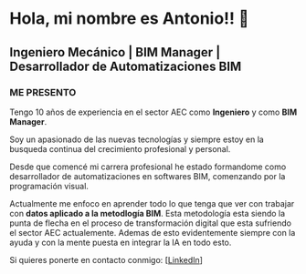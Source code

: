 # Hola, mi nombre es Antonio!! 👋

## Ingeniero Mecánico  |  BIM Manager  | Desarrollador de Automatizaciones BIM

### ME PRESENTO 

Tengo 10 años de experiencia en el sector AEC como **Ingeniero** y como **BIM Manager**. 

Soy un apasionado de las nuevas tecnologías y siempre estoy en la busqueda continua del crecimiento profesional y personal. 

Desde que comencé mi carrera profesional he estado formandome como desarrollador de automatizaciones en softwares BIM, comenzando por la programación visual. 

Actualmente me enfoco en aprender todo lo que tenga que ver con trabajar con **datos aplicado a la metodlogía BIM**. Esta metodología esta siendo la punta de flecha en el proceso de transformación digital que esta sufriendo el sector AEC actualemente. Ademas de esto evidentemente siempre con la ayuda y con la mente puesta en integrar la IA en todo esto.

Si quieres ponerte en contacto conmigo: [[LinkedIn](https://www.linkedin.com/in/antonioperezfloria)]

